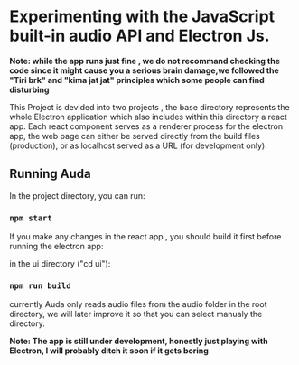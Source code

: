 # Experimenting with the JavaScript built-in audio API and Electron Js.

**Note: while the app runs just fine , we do not recommand checking the code since it might cause you a serious brain damage,we followed the "Tiri brk" and "kima jat jat" principles which some people can find disturbing**

This Project is devided into two projects , the base directory represents the whole Electron application which also includes within this directory a react app. Each react component serves as a renderer process for the electron app, the web page can either be served directly from the build files (production), or as localhost served as a URL (for development only).

## Running Auda

In the project directory, you can run:

### `npm start`

If you make any changes in the react app , you should build it first before running the electron app:

in the ui directory ("cd ui"):

### `npm run build`

currently Auda only reads audio files from the audio folder in the root directory, we will later improve it so that you can select manualy the directory.


**Note: The app is still under development, honestly just playing with Electron, I will probably ditch it soon if it gets boring**



